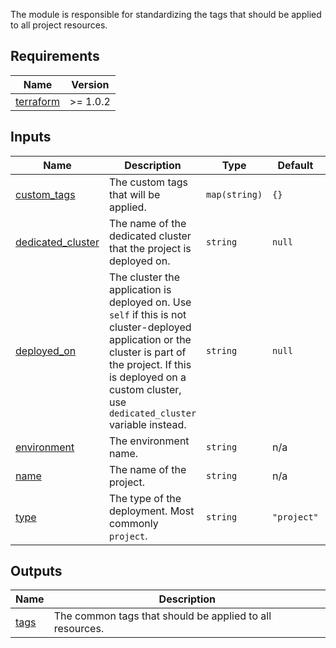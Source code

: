 <!-- BEGIN_TF_DOCS -->
The module is responsible for standardizing the tags that should be applied to all project
resources.

## Requirements

| Name | Version |
|------|---------|
| <a name="requirement_terraform"></a> [terraform](#requirement\_terraform) | >= 1.0.2 |

## Inputs

| Name | Description | Type | Default | Required |
|------|-------------|------|---------|:--------:|
| <a name="input_custom_tags"></a> [custom\_tags](#input\_custom\_tags) | The custom tags that will be applied. | `map(string)` | `{}` | no |
| <a name="input_dedicated_cluster"></a> [dedicated\_cluster](#input\_dedicated\_cluster) | The name of the dedicated cluster that the project is deployed on. | `string` | `null` | no |
| <a name="input_deployed_on"></a> [deployed\_on](#input\_deployed\_on) | The cluster the application is deployed on. Use `self` if this is not cluster-deployed application or the cluster is part of the project. If this is deployed on a custom cluster, use `dedicated_cluster` variable instead. | `string` | `null` | no |
| <a name="input_environment"></a> [environment](#input\_environment) | The environment name. | `string` | n/a | yes |
| <a name="input_name"></a> [name](#input\_name) | The name of the project. | `string` | n/a | yes |
| <a name="input_type"></a> [type](#input\_type) | The type of the deployment. Most commonly `project`. | `string` | `"project"` | no |

## Outputs

| Name | Description |
|------|-------------|
| <a name="output_tags"></a> [tags](#output\_tags) | The common tags that should be applied to all resources. |
<!-- END_TF_DOCS -->